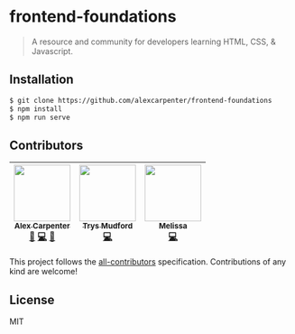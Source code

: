 # frontend-foundations

> A resource and community for developers learning HTML, CSS, & Javascript.

## Installation

```bash
$ git clone https://github.com/alexcarpenter/frontend-foundations
$ npm install
$ npm run serve
```

## Contributors

<!-- ALL-CONTRIBUTORS-LIST:START - Do not remove or modify this section -->
<!-- prettier-ignore -->
| [<img src="https://avatars1.githubusercontent.com/u/825855?v=4" width="100px;"/><br /><sub><b>Alex Carpenter</b></sub>](https://alexcarpenter.me)<br />[📖](https://github.com/alexcarpenter/frontend-foundations/commits?author=alexcarpenter "Documentation") [💻](https://github.com/alexcarpenter/frontend-foundations/commits?author=alexcarpenter "Code") [🤔](#ideas-alexcarpenter "Ideas, Planning, & Feedback") | [<img src="https://avatars3.githubusercontent.com/u/3533780?v=4" width="100px;"/><br /><sub><b>Trys Mudford</b></sub>](https://www.trysmudford.com)<br />[💻](https://github.com/alexcarpenter/frontend-foundations/commits?author=trys "Code") | [<img src="https://avatars3.githubusercontent.com/u/16426195?v=4" width="100px;"/><br /><sub><b>Melissa</b></sub>](http://codepen.io/meowwwls)<br />[💻](https://github.com/alexcarpenter/frontend-foundations/commits?author=meowwwls "Code") |
| :---: | :---: | :---: |
<!-- ALL-CONTRIBUTORS-LIST:END -->

This project follows the [all-contributors](https://github.com/kentcdodds/all-contributors) specification. Contributions of any kind are welcome!

## License

MIT

